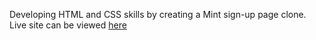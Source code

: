 Developing HTML and CSS skills by creating a Mint sign-up page clone. Live site can be viewed [here](https://mvangin.github.io/form-signup/)

